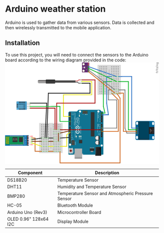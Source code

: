 # Arduino weather station

Arduino is used to gather data from various sensors. Data is collected and then wirelessly transmitted to the mobile application.

## Installation 
To use this project, you will need to connect the sensors to the Arduino board according to the wiring diagram provided in the code:
![schemas](Schema.png)


| Component | Description |
| --- | --- |
| DS18B20 | Temperature Sensor |
| DHT11 | Humidity and Temperature Sensor |
| BMP280 | Temperature Sensor and Atmospheric Pressure Sensor |
| HC-05 | Bluetooth Module |
| Arduino Uno (Rev3) | Microcontroller Board |
| OLED 0.96" 128x64 I2C | Display Module |

